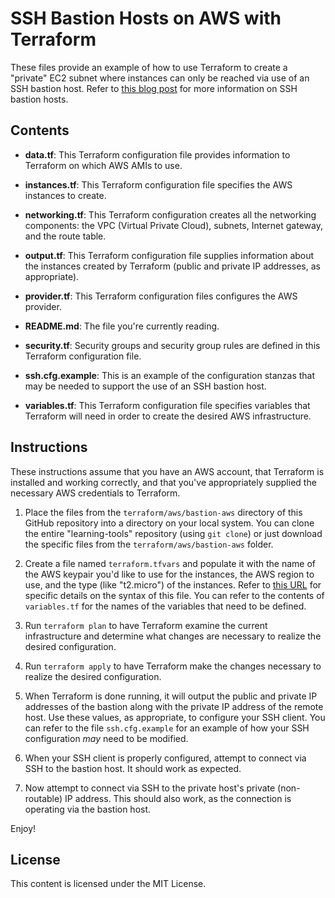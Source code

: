# SSH Bastion Hosts on AWS with Terraform

These files provide an example of how to use Terraform to create a "private" EC2 subnet where instances can only be reached via use of an SSH bastion host. Refer to [this blog post](http://blog.scottlowe.org/2015/11/21/using-ssh-bastion-host/) for more information on SSH bastion hosts.

## Contents

* **data.tf**: This Terraform configuration file provides information to Terraform on which AWS AMIs to use.

* **instances.tf**: This Terraform configuration file specifies the AWS instances to create.

* **networking.tf**: This Terraform configuration creates all the networking components: the VPC (Virtual Private Cloud), subnets, Internet gateway, and the route table.

* **output.tf**: This Terraform configuration file supplies information about the instances created by Terraform (public and private IP addresses, as appropriate).

* **provider.tf**: This Terraform configuration files configures the AWS provider.

* **README.md**: The file you're currently reading.

* **security.tf**: Security groups and security group rules are defined in this Terraform configuration file.

* **ssh.cfg.example**: This is an example of the configuration stanzas that may be needed to support the use of an SSH bastion host.

* **variables.tf**: This Terraform configuration file specifies variables that Terraform will need in order to create the desired AWS infrastructure.

## Instructions

These instructions assume that you have an AWS account, that Terraform is installed and working correctly, and that you've appropriately supplied the necessary AWS credentials to Terraform.

1. Place the files from the `terraform/aws/bastion-aws` directory of this GitHub repository into a directory on your local system. You can clone the entire "learning-tools" repository (using `git clone`) or just download the specific files from the `terraform/aws/bastion-aws` folder.

2. Create a file named `terraform.tfvars` and populate it with the name of the AWS keypair you'd like to use for the instances, the AWS region to use, and the type (like "t2.micro") of the instances. Refer to [this URL](https://www.terraform.io/intro/getting-started/variables.html) for specific details on the syntax of this file. You can refer to the contents of `variables.tf` for the names of the variables that need to be defined.

3. Run `terraform plan` to have Terraform examine the current infrastructure and determine what changes are necessary to realize the desired configuration.

4. Run `terraform apply` to have Terraform make the changes necessary to realize the desired configuration.

5. When Terraform is done running, it will output the public and private IP addresses of the bastion along with the private IP address of the remote host. Use these values, as appropriate, to configure your SSH client. You can refer to the file `ssh.cfg.example` for an example of how your SSH configuration _may_ need to be modified.

6. When your SSH client is properly configured, attempt to connect via SSH to the bastion host. It should work as expected.

7. Now attempt to connect via SSH to the private host's private (non-routable) IP address. This should also work, as the connection is operating via the bastion host.

Enjoy!

## License

This content is licensed under the MIT License.
